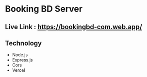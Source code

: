 # Booking BD Server

## Live Link : https://bookingbd-com.web.app/

## Technology

- Node.js
- Express.js
- Cors
- Vercel